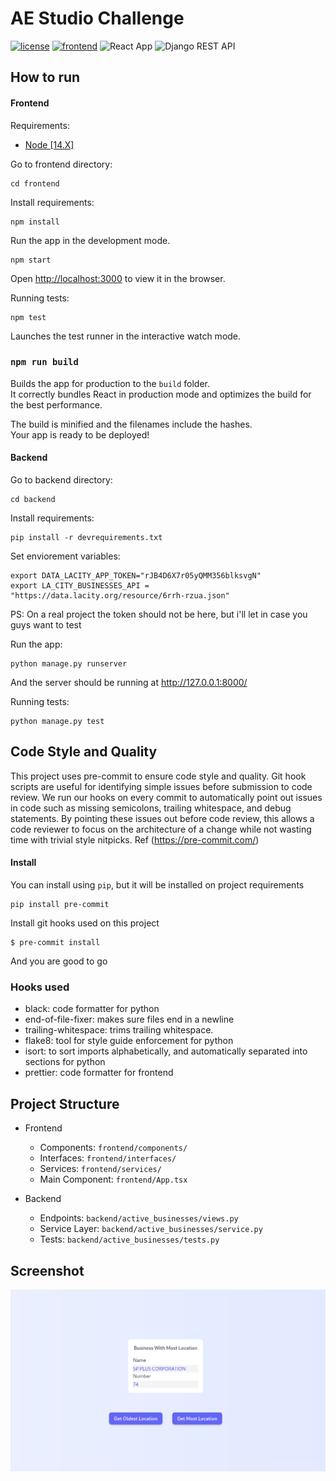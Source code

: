 # AE Studio Challenge

[![license](https://img.shields.io/badge/license-MIT-blue.svg)](https://github.com/Macelai/ae-challenge/blob/main/LICENSE.md)
[![frontend](https://codecov.io/gh/Macelai/ae-challenge/branch/main/graph/badge.svg?token=K9QW5P74MI)](https://codecov.io/gh/Macelai/ae-challenge)
![React App](https://github.com/Macelai/ae-challenge/workflows/Test%20React%20App/badge.svg)
![Django REST API](https://github.com/Macelai/ae-challenge/workflows/Test%20Django%20REST%20API/badge.svg)

## How to run

#### Frontend

Requirements:

- [Node [14.X]](https://nodejs.org/en/)

Go to frontend directory:

    cd frontend

Install requirements:

    npm install

Run the app in the development mode.

    npm start

Open [http://localhost:3000](http://localhost:3000) to view it in the browser.

Running tests:

    npm test

Launches the test runner in the interactive watch mode.

### `npm run build`

Builds the app for production to the `build` folder.\
It correctly bundles React in production mode and optimizes the build for the best performance.

The build is minified and the filenames include the hashes.\
Your app is ready to be deployed!

#### Backend

Go to backend directory:

    cd backend

Install requirements:

    pip install -r devrequirements.txt

Set enviorement variables:

    export DATA_LACITY_APP_TOKEN="rJB4D6X7r05yQMM356blksvgN"
    export LA_CITY_BUSINESSES_API = "https://data.lacity.org/resource/6rrh-rzua.json"

PS: On a real project the token should not be here, but i'll let in case you guys want to test

Run the app:

    python manage.py runserver

And the server should be running at http://127.0.0.1:8000/

Running tests:

    python manage.py test

## Code Style and Quality

This project uses pre-commit to ensure code style and quality. Git hook scripts are useful
for identifying simple issues before submission to code review. We run our hooks on every commit to automatically point
out issues in code such as missing semicolons, trailing whitespace, and debug statements. By pointing these issues out
before code review, this allows a code reviewer to focus on the architecture of a change while not wasting time with
trivial style nitpicks. Ref (https://pre-commit.com/)

#### Install

You can install using `pip`, but it will be installed on project requirements

    pip install pre-commit

Install git hooks used on this project

    $ pre-commit install

And you are good to go

### Hooks used

- black: code formatter for python
- end-of-file-fixer: makes sure files end in a newline
- trailing-whitespace: trims trailing whitespace.
- flake8: tool for style guide enforcement for python
- isort: to sort imports alphabetically, and automatically separated into sections for python
- prettier: code formatter for frontend

## Project Structure

- Frontend

  - Components: `frontend/components/`
  - Interfaces: `frontend/interfaces/`
  - Services: `frontend/services/`
  - Main Component: `frontend/App.tsx`

- Backend
  - Endpoints: `backend/active_businesses/views.py`
  - Service Layer: `backend/active_businesses/service.py`
  - Tests: `backend/active_businesses/tests.py`

## Screenshot

![Screenshot](./screenshot.png)

